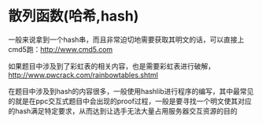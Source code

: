 
# 散列函数(哈希,hash)



一般来说拿到一个hash串，而且非常迫切地需要获取其明文的话，可以直接上cmd5跑：http://www.cmd5.com

如果题目中涉及到了彩虹表的相关内容，也是需要彩虹表进行破解，http://www.pwcrack.com/rainbowtables.shtml

在题目中涉及到hash的内容很多，一般使用hashlib进行程序的编写，其中最常见的就是在ppc交互式题目中会出现的proof过程，一般是要寻找一个明文使其对应的hash满足特定要求，从而达到让选手无法大量占用服务器交互资源的目的





